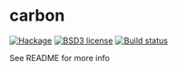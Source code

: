 # carbon

[![Hackage](https://img.shields.io/hackage/v/carbon.svg)](https://hackage.haskell.org/package/carbon)
[![BSD3 license](https://img.shields.io/badge/license-BSD3-blue.svg)](LICENSE)
[![Build status](https://secure.travis-ci.org/chessai/carbon.svg)](https://travis-ci.org/chessai/carbon)

See README for more info
